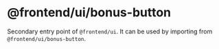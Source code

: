 # @frontend/ui/bonus-button

Secondary entry point of `@frontend/ui`. It can be used by importing from `@frontend/ui/bonus-button`.
